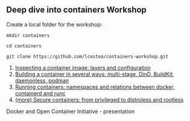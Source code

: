 ## Deep dive into containers Workshop

Create a local folder for the workshop:
   
   `mkdir containers`

   `cd containers`

   `git clone https://github.com/lcostea/containers-workshop.git`


1. [Inspecting a container image: layers and configuration](1.inspecting_container_image.md)
2. [Building a container in several ways: multi-stage, DinD, BuildKit, daemonless, podman](2.building_container.md)
3. [Running containers: namespaces and relations between docker, containerd and runc](3.running_container.md)
4. [(more) Secure containers: from privileged to distroless and rootless](4.rootless.md)

Docker and Open Container Initiative - presentation
